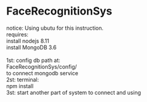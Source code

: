 # FaceRecognitionSys
notice: Using ubutu for this instruction.</br>
requires:</br>
  install nodejs 8.11</br>
  install MongoDB 3.6</br>
  </br>
1st: config db path at: </br>
  FaceRecognitionSys/config/</br>
to connect mongodb service</br>
2st: terminal:</br>
    npm install</br>
3st: start another part of system to connect and using</br>

